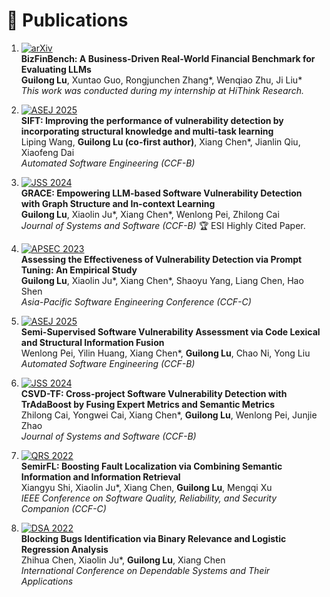 # 📝 Publications 

1. [![arXiv](https://img.shields.io/badge/arXiv-preprint-b31b1b)](https://arxiv.org/abs/2505.19457)  
   **BizFinBench: A Business-Driven Real-World Financial Benchmark for Evaluating LLMs**  
   **Guilong Lu**, Xuntao Guo, Rongjunchen Zhang*, Wenqiao Zhu, Ji Liu*  
   _This work was conducted during my internship at HiThink Research._

2. [![ASEJ 2025](https://img.shields.io/badge/ASEJ-2025-blue)](https://dl.acm.org/doi/abs/10.1007/s10515-025-00507-7)  
   **SIFT: Improving the performance of vulnerability detection by incorporating structural knowledge and multi-task learning**  
   Liping Wang, **Guilong Lu (co-first author)**, Xiang Chen*, Jianlin Qiu, Xiaofeng Dai  
   _Automated Software Engineering (CCF-B)_

3. [![JSS 2024](https://img.shields.io/badge/JSS-2024-blue)](https://www.sciencedirect.com/science/article/abs/pii/S0164121224000748)  
   **GRACE: Empowering LLM-based Software Vulnerability Detection with Graph Structure and In-context Learning**  
   **Guilong Lu**, Xiaolin Ju*, Xiang Chen*, Wenlong Pei, Zhilong Cai  
   _Journal of Systems and Software (CCF-B)_ 
   🏆 ESI Highly Cited Paper.

5. [![APSEC 2023](https://img.shields.io/badge/APSEC-2023-orange)](https://ieeexplore.ieee.org/document/10479384/)  
   **Assessing the Effectiveness of Vulnerability Detection via Prompt Tuning: An Empirical Study**  
   **Guilong Lu**, Xiaolin Ju*, Xiang Chen*, Shaoyu Yang, Liang Chen, Hao Shen  
   _Asia-Pacific Software Engineering Conference (CCF-C)_

6. [![ASEJ 2025](https://img.shields.io/badge/ASEJ-2025-blue)](https://link.springer.com/article/10.1007/s10515-025-00526-4)  
   **Semi-Supervised Software Vulnerability Assessment via Code Lexical and Structural Information Fusion**  
   Wenlong Pei, Yilin Huang, Xiang Chen*, **Guilong Lu**, Chao Ni, Yong Liu  
   _Automated Software Engineering (CCF-B)_

7. [![JSS 2024](https://img.shields.io/badge/JSS-2024-blue)](https://www.sciencedirect.com/science/article/abs/pii/S0164121224000815)  
   **CSVD-TF: Cross-project Software Vulnerability Detection with TrAdaBoost by Fusing Expert Metrics and Semantic Metrics**  
   Zhilong Cai, Yongwei Cai, Xiang Chen*, **Guilong Lu**, Wenlong Pei, Junjie Zhao  
   _Journal of Systems and Software (CCF-B)_

8. [![QRS 2022](https://img.shields.io/badge/QRS-2022-orange)](https://ieeexplore.ieee.org/document/10077037)  
   **SemirFL: Boosting Fault Localization via Combining Semantic Information and Information Retrieval**  
   Xiangyu Shi, Xiaolin Ju*, Xiang Chen, **Guilong Lu**, Mengqi Xu  
   _IEEE Conference on Software Quality, Reliability, and Security Companion (CCF-C)_

9. [![DSA 2022](https://img.shields.io/badge/DSA-2022-lightgrey)](https://ieeexplore.ieee.org/document/9914512/)  
   **Blocking Bugs Identification via Binary Relevance and Logistic Regression Analysis**  
   Zhihua Chen, Xiaolin Ju*, **Guilong Lu**, Xiang Chen  
   _International Conference on Dependable Systems and Their Applications_
   
